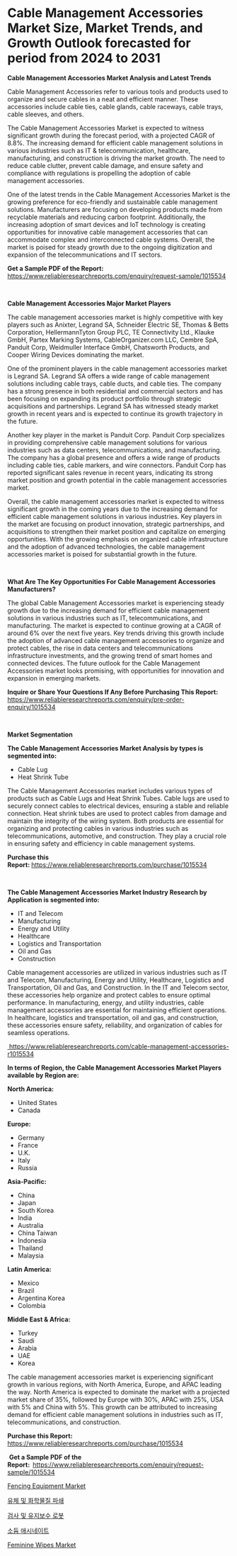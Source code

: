 <p><h1>Cable Management Accessories Market Size, Market Trends, and Growth Outlook forecasted for period from 2024 to 2031</h1></p><p><strong>Cable Management Accessories Market Analysis and Latest Trends</strong></p>
<p><p>Cable Management Accessories refer to various tools and products used to organize and secure cables in a neat and efficient manner. These accessories include cable ties, cable glands, cable raceways, cable trays, cable sleeves, and others.</p><p>The Cable Management Accessories Market is expected to witness significant growth during the forecast period, with a projected CAGR of 8.8%. The increasing demand for efficient cable management solutions in various industries such as IT & telecommunication, healthcare, manufacturing, and construction is driving the market growth. The need to reduce cable clutter, prevent cable damage, and ensure safety and compliance with regulations is propelling the adoption of cable management accessories.</p><p>One of the latest trends in the Cable Management Accessories Market is the growing preference for eco-friendly and sustainable cable management solutions. Manufacturers are focusing on developing products made from recyclable materials and reducing carbon footprint. Additionally, the increasing adoption of smart devices and IoT technology is creating opportunities for innovative cable management accessories that can accommodate complex and interconnected cable systems. Overall, the market is poised for steady growth due to the ongoing digitization and expansion of the telecommunications and IT sectors.</p></p>
<p><strong>Get a Sample PDF of the Report:&nbsp;</strong> <a href="https://www.reliableresearchreports.com/enquiry/request-sample/1015534">https://www.reliableresearchreports.com/enquiry/request-sample/1015534</a></p>
<p>&nbsp;</p>
<p><strong>Cable Management Accessories Major Market Players</strong></p>
<p><p>The cable management accessories market is highly competitive with key players such as Anixter, Legrand SA, Schneider Electric SE, Thomas & Betts Corporation, HellermannTyton Group PLC, TE Connectivity Ltd., Klauke GmbH, Partex Marking Systems, CableOrganizer.com LLC, Cembre SpA, Panduit Corp, Weidmuller Interface GmbH, Chatsworth Products, and Cooper Wiring Devices dominating the market.</p><p>One of the prominent players in the cable management accessories market is Legrand SA. Legrand SA offers a wide range of cable management solutions including cable trays, cable ducts, and cable ties. The company has a strong presence in both residential and commercial sectors and has been focusing on expanding its product portfolio through strategic acquisitions and partnerships. Legrand SA has witnessed steady market growth in recent years and is expected to continue its growth trajectory in the future.</p><p>Another key player in the market is Panduit Corp. Panduit Corp specializes in providing comprehensive cable management solutions for various industries such as data centers, telecommunications, and manufacturing. The company has a global presence and offers a wide range of products including cable ties, cable markers, and wire connectors. Panduit Corp has reported significant sales revenue in recent years, indicating its strong market position and growth potential in the cable management accessories market.</p><p>Overall, the cable management accessories market is expected to witness significant growth in the coming years due to the increasing demand for efficient cable management solutions in various industries. Key players in the market are focusing on product innovation, strategic partnerships, and acquisitions to strengthen their market position and capitalize on emerging opportunities. With the growing emphasis on organized cable infrastructure and the adoption of advanced technologies, the cable management accessories market is poised for substantial growth in the future.</p></p>
<p>&nbsp;</p>
<p><strong>What Are The Key Opportunities For Cable Management Accessories Manufacturers?</strong></p>
<p><p>The global Cable Management Accessories market is experiencing steady growth due to the increasing demand for efficient cable management solutions in various industries such as IT, telecommunications, and manufacturing. The market is expected to continue growing at a CAGR of around 6% over the next five years. Key trends driving this growth include the adoption of advanced cable management accessories to organize and protect cables, the rise in data centers and telecommunications infrastructure investments, and the growing trend of smart homes and connected devices. The future outlook for the Cable Management Accessories market looks promising, with opportunities for innovation and expansion in emerging markets.</p></p>
<p><strong>Inquire or Share Your Questions If Any Before Purchasing This Report:</strong> <a href="https://www.reliableresearchreports.com/enquiry/pre-order-enquiry/1015534">https://www.reliableresearchreports.com/enquiry/pre-order-enquiry/1015534</a></p>
<p>&nbsp;</p>
<p><strong>Market Segmentation</strong></p>
<p><strong>The Cable Management Accessories Market Analysis by types is segmented into:</strong></p>
<p><ul><li>Cable Lug</li><li>Heat Shrink Tube</li></ul></p>
<p><p>The Cable Management Accessories market includes various types of products such as Cable Lugs and Heat Shrink Tubes. Cable lugs are used to securely connect cables to electrical devices, ensuring a stable and reliable connection. Heat shrink tubes are used to protect cables from damage and maintain the integrity of the wiring system. Both products are essential for organizing and protecting cables in various industries such as telecommunications, automotive, and construction. They play a crucial role in ensuring safety and efficiency in cable management systems.</p></p>
<p><strong>Purchase this Report:&nbsp;</strong><a href="https://www.reliableresearchreports.com/purchase/1015534">https://www.reliableresearchreports.com/purchase/1015534</a></p>
<p>&nbsp;</p>
<p><strong>The Cable Management Accessories Market Industry Research by Application is segmented into:</strong></p>
<p><ul><li>IT and Telecom</li><li>Manufacturing</li><li>Energy and Utility</li><li>Healthcare</li><li>Logistics and Transportation</li><li>Oil and Gas</li><li>Construction</li></ul></p>
<p><p>Cable management accessories are utilized in various industries such as IT and Telecom, Manufacturing, Energy and Utility, Healthcare, Logistics and Transportation, Oil and Gas, and Construction. In the IT and Telecom sector, these accessories help organize and protect cables to ensure optimal performance. In manufacturing, energy, and utility industries, cable management accessories are essential for maintaining efficient operations. In healthcare, logistics and transportation, oil and gas, and construction, these accessories ensure safety, reliability, and organization of cables for seamless operations.</p></p>
<p><a href="https://www.reliableresearchreports.com/cable-management-accessories-r1015534">&nbsp;https://www.reliableresearchreports.com/cable-management-accessories-r1015534</a></p>
<p><strong>In terms of Region, the Cable Management Accessories Market Players available by Region are:</strong></p>
<p>
    <p> <strong> North America: </strong>
        <ul>
            <li>United States</li>
            <li>Canada</li>
        </ul>
        </p> 
    <p> <strong> Europe: </strong>
        <ul>
            <li>Germany</li>
            <li>France</li>
            <li>U.K.</li>
            <li>Italy</li>
            <li>Russia</li>
        </ul>
        </p> 
    <p> <strong> Asia-Pacific: </strong>
        <ul>
            <li>China</li>
            <li>Japan</li>
            <li>South Korea</li>
            <li>India</li>
            <li>Australia</li>
            <li>China Taiwan</li>
            <li>Indonesia</li>
            <li>Thailand</li>
            <li>Malaysia</li>
        </ul>
        </p> 
    <p> <strong> Latin America: </strong>
        <ul>
            <li>Mexico</li>
            <li>Brazil</li>
            <li>Argentina Korea</li>
            <li>Colombia</li>
        </ul>
        </p> 
    <p> <strong> Middle East & Africa: </strong>
        <ul>
            <li>Turkey</li>
            <li>Saudi</li>
            <li>Arabia</li>
            <li>UAE</li>
            <li>Korea</li>
        </ul>
    </p>
    </p>
<p><p>The cable management accessories market is experiencing significant growth in various regions, with North America, Europe, and APAC leading the way. North America is expected to dominate the market with a projected market share of 35%, followed by Europe with 30%, APAC with 25%, USA with 5% and China with 5%. This growth can be attributed to increasing demand for efficient cable management solutions in industries such as IT, telecommunications, and construction.</p></p>
<p><strong>Purchase this Report: </strong><a href="https://www.reliableresearchreports.com/purchase/1015534">https://www.reliableresearchreports.com/purchase/1015534</a></p>
<p>&nbsp;<strong>Get a Sample PDF of the Report:&nbsp;&nbsp;</strong><a href="https://www.reliableresearchreports.com/enquiry/request-sample/1015534">https://www.reliableresearchreports.com/enquiry/request-sample/1015534</a></p>
<p><strong></strong></p>
<p><p><a href="https://github.com/nhteumcc68/Market-Research-Report-List-1/blob/main/fencing-equipment-market.md">Fencing Equipment Market</a></p><p><a href="https://github.com/vsap75a286l/Market-Research-Report-List-2/blob/main/3361379155162.md">유체 및 화학물질 파쇄</a></p><p><a href="https://github.com/Maeennan456456/Market-Research-Report-List-2/blob/main/2907519155163.md">검사 및 유지보수 로봇</a></p><p><a href="https://medium.com/@josefarice/2024%EB%85%84%EB%B6%80%ED%84%B0-2031%EB%85%84%EA%B9%8C%EC%A7%80%EC%9D%98-%EB%82%98%ED%8A%B8%EB%A5%A8-%EC%97%90%EC%8A%A4%EC%8B%9C%EB%84%A4%EC%9D%B4%ED%8A%B8-%EC%8B%9C%EC%9E%A5-%EC%A0%90%EC%9C%A0%EC%9C%A8-%EB%B0%8F-%EA%B2%BD%EC%9F%81-%ED%99%98%EA%B2%BD%EC%97%90-%EB%8C%80%ED%95%9C-%ED%86%B5%EC%B0%B0%EB%A0%A5-570f343bd840">소듐 애시네이트</a></p><p><a href="https://github.com/phuonganhit041011/Market-Research-Report-List-1/blob/main/feminine-wipes-market.md">Feminine Wipes Market</a></p></p>